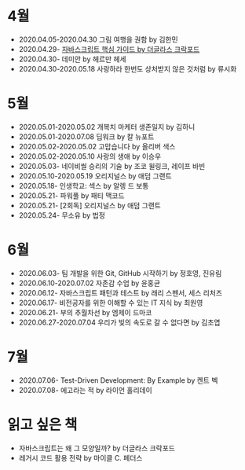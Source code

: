 # 4월

- 2020.04.05-2020.04.30 그림 여행을 권함 by 김한민
- 2020.04.29- [자바스크립트 핵심 가이드 by 더글라스 크락포드](/JavaScript/book-java-script-the-good-parts.md)
- 2020.04.30- 데미안 by 헤르만 헤세
- 2020.04.30-2020.05.18 사랑하라 한번도 상처받지 않은 것처럼 by 류시화

# 5월

- 2020.05.01-2020.05.02 개복치 마케터 생존일지 by 김하니
- 2020.05.01-2020.07.08 딥워크 by 칼 뉴포트
- 2020.05.02-2020.05.02 고맙습니다 by 올리버 색스
- 2020.05.02-2020.05.10 사랑의 생애 by 이승우
- 2020.05.03- 네이비씰 승리의 기술 by 조코 윌링크, 레이프 바빈
- 2020.05.10-2020.05.19 오리지널스 by 애덤 그랜트
- 2020.05.18- 인생학교: 섹스 by 알렝 드 보통
- 2020.05.21- 파워풀 by 패티 맥코드
- 2020.05.21- [2회독] 오리지널스 by 애덤 그랜트
- 2020.05.24- 무소유 by 법정

# 6월

- 2020.06.03- 팀 개발을 위한 Git, GitHub 시작하기 by 정호영, 진유림
- 2020.06.10-2020.07.02 자존감 수업 by 윤홍균
- 2020.06.12- 자바스크립트 패턴과 테스트 by 래리 스펜서, 세스 리처즈
- 2020.06.17- 비전공자를 위한 이해할 수 있는 IT 지식 by 최원영
- 2020.06.21- 부의 추월차선 by 엠제이 드마코
- 2020.06.27-2020.07.04 우리가 빛의 속도로 갈 수 없다면 by 김초엽

# 7월

- 2020.07.06- Test-Driven Development: By Example by 켄트 벡
- 2020.07.08- 에고라는 적 by 라이언 홀리데이

# 읽고 싶은 책

- 자바스크립트는 왜 그 모양일까? by 더글라스 크락포드
- 레거시 코드 활용 전략 by 마이클 C. 페더스
